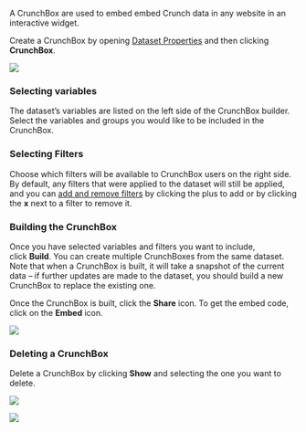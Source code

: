 A CrunchBox are used to embed embed Crunch data in any website in an interactive widget.

Create a CrunchBox by opening [Dataset Properties](crunch_dataset-properties.html) and then clicking **CrunchBox**.

![](images/CreateCrunchBox.png)

### Selecting variables

The dataset’s variables are listed on the left side of the CrunchBox builder. Select the variables and groups you would like to be included in the CrunchBox.

### Selecting Filters

Choose which filters will be available to CrunchBox users on the right side. By default, any filters that were applied to the dataset will still be applied, and you can [add and remove filters](crunch_filtering-data.html) by clicking the plus to add or by clicking the **x** next to a filter to remove it. 

### Building the CrunchBox

Once you have selected variables and filters you want to include, click **Build**. You can create multiple CrunchBoxes from the same dataset. Note that when a CrunchBox is built, it will take a snapshot of the current data – if further updates are made to the dataset, you should build a new CrunchBox to replace the existing one.

Once the CrunchBox is built, click the **Share** icon. To get the embed code, click on the **Embed** icon.

![](images/CrunchBoxEmbed.png)

### Deleting a CrunchBox

Delete a CrunchBox by clicking **Show** and selecting the one you want to delete.

![](images/CrunchBoxShowPanel.png)

![](images/CrunchBoxPanel.png)
